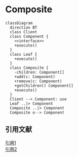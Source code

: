 # Composite

```mermaid
classDiagram
  direction BT
  class Client
  class Component {
    <<interface>>
    +execute()
  }
  class Leaf {
    +execute()
  }
  class Composite {
    -children: Component[]
    +add(c: Component)
    +remove(c: Component)
    +getChildren() Component[]
    +execute()
  }
  Client --> Component: use
  Leaf ..|> Component
  Composite ..|> Component
  Composite o--> Component 
```

## 引用文献

[引用1](https://github.com/engineer-taro/mermaid_design_pattern)  
[引用2](https://refactoring.guru/design-patterns)  
